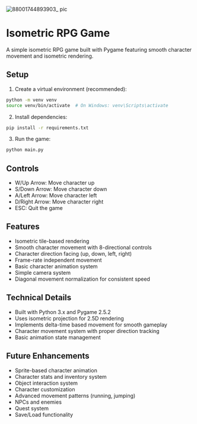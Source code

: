 
![88001744893903_ pic](https://github.com/user-attachments/assets/d9c299e1-90aa-439d-abee-840c12288f4d)

# Isometric RPG Game

A simple isometric RPG game built with Pygame featuring smooth character movement and isometric rendering.

## Setup

1. Create a virtual environment (recommended):
```bash
python -m venv venv
source venv/bin/activate  # On Windows: venv\Scripts\activate
```

2. Install dependencies:
```bash
pip install -r requirements.txt
```

3. Run the game:
```bash
python main.py
```

## Controls
- W/Up Arrow: Move character up
- S/Down Arrow: Move character down
- A/Left Arrow: Move character left
- D/Right Arrow: Move character right
- ESC: Quit the game

## Features
- Isometric tile-based rendering
- Smooth character movement with 8-directional controls
- Character direction facing (up, down, left, right)
- Frame-rate independent movement
- Basic character animation system
- Simple camera system
- Diagonal movement normalization for consistent speed

## Technical Details
- Built with Python 3.x and Pygame 2.5.2
- Uses isometric projection for 2.5D rendering
- Implements delta-time based movement for smooth gameplay
- Character movement system with proper direction tracking
- Basic animation state management

## Future Enhancements
- Sprite-based character animation
- Character stats and inventory system
- Object interaction system
- Character customization
- Advanced movement patterns (running, jumping)
- NPCs and enemies
- Quest system
- Save/Load functionality 

